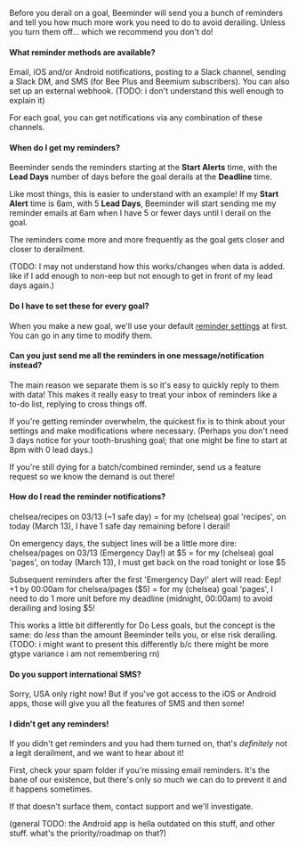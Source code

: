 Before you derail on a goal, Beeminder will send you a bunch of reminders and tell you how much more work you need to do to avoid derailing.  Unless you turn them off... which we recommend you don't do!

#### What reminder methods are available?
Email, iOS and/or Android notifications, posting to a Slack channel, sending a Slack DM, and SMS (for Bee Plus and Beemium subscribers).  You can also set up an external webhook. (TODO: i don't understand this well enough to explain it)

For each goal, you can get notifications via any combination of these channels.

#### When do I get my reminders?
Beeminder sends the reminders starting at the **Start Alerts** time, with the **Lead Days** number of days before the goal derails at the **Deadline** time.

Like most things, this is easier to understand with an example!  If my **Start Alert** time is 6am, with 5 **Lead Days**, Beeminder will start sending me my reminder emails at 6am when I have 5 or fewer days until I derail on the goal.

The reminders come more and more frequently as the goal gets closer and closer to derailment.  

(TODO: I may not understand how this works/changes when data is added.  like if I add enough to non-eep but not enough to get in front of my lead days again.)

#### Do I have to set these for every goal?
When you make a new goal, we'll use your default [reminder settings](https://www.beeminder.com/reminders) at first.  You can go in any time to modify them.

#### Can you just send me all the reminders in one message/notification instead?
The main reason we separate them is so it's easy to quickly reply to them with data!  This makes it really easy to treat your inbox of reminders like a to-do list, replying to cross things off.  

If you're getting reminder overwhelm, the quickest fix is to think about your settings and make modifications where necessary.  (Perhaps you don't need 3 days notice for your tooth-brushing goal; that one might be fine to start at 8pm with 0 lead days.) 

If you're still dying for a batch/combined reminder, send us a feature request so we know the demand is out there!

#### How do I read the reminder notifications?
chelsea/recipes on 03/13 (~1 safe day) = for my (chelsea) goal 'recipes', on today (March 13), I have 1 safe day remaining before I derail!

On emergency days, the subject lines will be a little more dire:
chelsea/pages on 03/13 (Emergency Day!) at $5 = for my (chelsea) goal 'pages', on today (March 13), I must get back on the road tonight or lose $5

Subsequent reminders after the first 'Emergency Day!' alert will read:
Eep! +1 by 00:00am for chelsea/pages ($5) = for my (chelsea) goal 'pages', I need to do 1 more unit before my deadline (midnight, 00:00am) to avoid derailing and losing $5!

This works a little bit differently for Do Less goals, but the concept is the same: do *less* than the amount Beeminder tells you, or else risk derailing.
(TODO: i might want to present this differently b/c there might be more gtype variance i am not remembering rn)

#### Do you support international SMS?
Sorry, USA only right now!  But if you've got access to the iOS or Android apps, those will give you all the features of SMS and then some!

####  I didn't get any reminders!
If you didn't get reminders and you had them turned on, that's *definitely* not a legit derailment, and we want to hear about it!

First, check your spam folder if you're missing email reminders.  It's the bane of our existence, but there's only so much we can do to prevent it and it happens sometimes.

If that doesn't surface them, contact support and we'll investigate.


(general TODO: the Android app is hella outdated on this stuff, and other stuff.  what's the priority/roadmap on that?)
